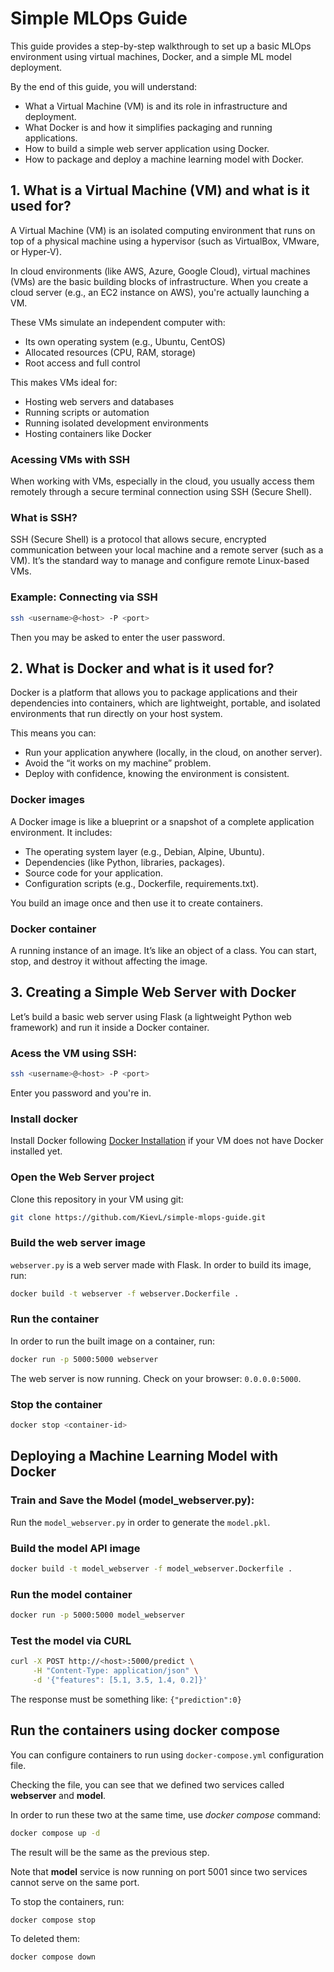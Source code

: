 # Simple MLOps Guide

This guide provides a step-by-step walkthrough to set up a basic MLOps environment using virtual machines, Docker, and a simple ML model deployment.

By the end of this guide, you will understand:
- What a Virtual Machine (VM) is and its role in infrastructure and deployment.
- What Docker is and how it simplifies packaging and running applications.
- How to build a simple web server application using Docker.
- How to package and deploy a machine learning model with Docker.

## 1. What is a Virtual Machine (VM) and what is it used for?

A Virtual Machine (VM) is an isolated computing environment that runs on top of a physical machine using a hypervisor (such as VirtualBox, VMware, or Hyper-V).

In cloud environments (like AWS, Azure, Google Cloud), virtual machines (VMs) are the basic building blocks of infrastructure. When you create a cloud server (e.g., an EC2 instance on AWS), you're actually launching a VM.

These VMs simulate an independent computer with:

- Its own operating system (e.g., Ubuntu, CentOS)
- Allocated resources (CPU, RAM, storage)
- Root access and full control

This makes VMs ideal for:

- Hosting web servers and databases
- Running scripts or automation
- Running isolated development environments
- Hosting containers like Docker

### Acessing VMs with SSH

When working with VMs, especially in the cloud, you usually access them remotely through a secure terminal connection using SSH (Secure Shell).

### What is SSH?

SSH (Secure Shell) is a protocol that allows secure, encrypted communication between your local machine and a remote server (such as a VM). It’s the standard way to manage and configure remote Linux-based VMs.

### Example: Connecting via SSH
```bash
ssh <username>@<host> -P <port>
```
Then you may be asked to enter the user password.

## 2. What is Docker and what is it used for?

Docker is a platform that allows you to package applications and their dependencies into containers, which are lightweight, portable, and isolated environments that run directly on your host system.

This means you can:

- Run your application anywhere (locally, in the cloud, on another server).
- Avoid the “it works on my machine” problem.
- Deploy with confidence, knowing the environment is consistent.

### Docker images

A Docker image is like a blueprint or a snapshot of a complete application environment. It includes:

- The operating system layer (e.g., Debian, Alpine, Ubuntu).
- Dependencies (like Python, libraries, packages).
- Source code for your application.
- Configuration scripts (e.g., Dockerfile, requirements.txt).

You build an image once and then use it to create containers.

### Docker container

A running instance of an image. It’s like an object of a class. You can start, stop, and destroy it without affecting the image.

## 3. Creating a Simple Web Server with Docker

Let’s build a basic web server using Flask (a lightweight Python web framework) and run it inside a Docker container.

### Acess the VM using SSH:
```bash
ssh <username>@<host> -P <port>
```

Enter you password and you're in.

### Install docker

Install Docker following [Docker Installation](https://docs.docker.com/engine/install/ubuntu/) if your VM does not have Docker installed yet.

### Open the Web Server project

Clone this repository in your VM using git:

```bash
git clone https://github.com/KievL/simple-mlops-guide.git
```

### Build the web server image

`webserver.py` is a web server made with Flask. In order to build its image, run:
```bash
docker build -t webserver -f webserver.Dockerfile .
```

### Run the container

In order to run the built image on a container, run:
```bash
docker run -p 5000:5000 webserver
```

The web server is now running. Check on your browser: `0.0.0.0:5000`.

### Stop the container

```bash
docker stop <container-id>
```

## Deploying a Machine Learning Model with Docker

### Train and Save the Model (model_webserver.py):

Run the `model_webserver.py` in order to generate the `model.pkl`.

### Build the model API image

```bash
docker build -t model_webserver -f model_webserver.Dockerfile .
```

### Run the model container

```bash
docker run -p 5000:5000 model_webserver
```

### Test the model via CURL

```bash
curl -X POST http://<host>:5000/predict \
     -H "Content-Type: application/json" \
     -d '{"features": [5.1, 3.5, 1.4, 0.2]}'
```

The response must be something like:
`{"prediction":0}`

## Run the containers using docker compose

You can configure containers to run using `docker-compose.yml` configuration file.

Checking the file, you can see that we defined two services called **webserver** and **model**.

In order to run these two at the same time, use _docker compose_ command:

```bash
docker compose up -d
```

The result will be the same as the previous step.

Note that **model** service is now running on port 5001 since two services cannot serve on the same port.

To stop the containers, run:
```bash
docker compose stop
```

To deleted them:

```bash
docker compose down
```
